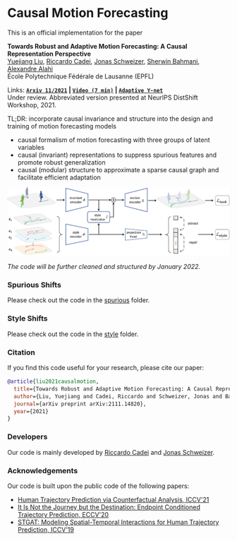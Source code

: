 # Causal Motion Forecasting


This is an official implementation for the paper

**Towards Robust and Adaptive Motion Forecasting: A Causal Representation Perspective**
<br>
<a href="https://sites.google.com/view/yuejiangliu">Yuejiang Liu</a>,
<a href="https://www.riccardocadei.com">Riccardo Cadei</a>,
<a href="https://people.epfl.ch/jonas.schweizer/?lang=en">Jonas Schweizer</a>,
<a href="https://www.linkedin.com/in/sherwin-bahmani-a2b5691a9">Sherwin Bahmani</a>,
<a href="https://people.epfl.ch/alexandre.alahi/?lang=en/">Alexandre Alahi</a>
<br>
École Polytechnique Fédérale de Lausanne (EPFL)

Links: **[`Arxiv 11/2021`](https://arxiv.org/abs/2111.14820) | [`Video (7 min)`](https://drive.google.com/file/d/1Uo0Y0eHq4vI7wOxya4mJlxbAe3U4kMx6/view) | [`Adaptive Y-net`](https://github.com/sherwinbahmani/ynet_adaptive)**
<br>
Under review. Abbreviated version presented at NeurIPS DistShift Workshop, 2021.

TL;DR: incorporate causal invariance and structure into the design and training of motion forecasting models
* causal formalism of motion forecasting with three groups of latent variables
* causal (invariant) representations to suppress spurious features and promote robust generalization
* causal (modular) structure to approximate a sparse causal graph and facilitate efficient adaptation

<p align="left">
  <img src="docs/overview.png" width="800">
</p>

*The code will be further cleaned and structured by January 2022.*

### Spurious Shifts

Please check out the code in the [spurious](spurious) folder.

### Style Shifts

Please check out the code in the [style](style) folder.

### Citation

If you find this code useful for your research, please cite our paper:

```bibtex
@article{liu2021causalmotion,
  title={Towards Robust and Adaptive Motion Forecasting: A Causal Representation Perspective},
  author={Liu, Yuejiang and Cadei, Riccardo and Schweizer, Jonas and Bahmani, Sherwin and Alahi, Alexandre},
  journal={arXiv preprint arXiv:2111.14820},
  year={2021}
}
```

### Developers

Our code is mainly developed by [Riccardo Cadei](https://www.riccardocadei.com) and [Jonas Schweizer](https://people.epfl.ch/jonas.schweizer/?lang=en).

### Acknowledgements

Our code is built upon the public code of the following papers:
* [Human Trajectory Prediction via Counterfactual Analysis, ICCV'21](https://github.com/CHENGY12/CausalHTP)
* [It Is Not the Journey but the Destination: Endpoint Conditioned Trajectory Prediction, ECCV'20](https://github.com/HarshayuGirase/Human-Path-Prediction)
* [STGAT: Modeling Spatial-Temporal Interactions for Human Trajectory Prediction, ICCV'19](https://github.com/huang-xx/STGAT)
